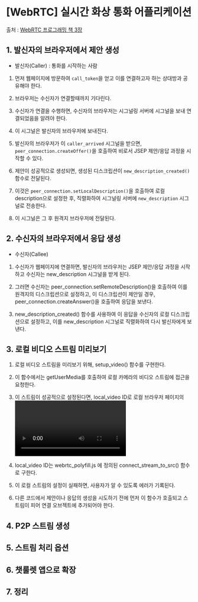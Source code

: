 

# [WebRTC] 실시간 화상 통화 어플리케이션

출처 : [WebRTC 프로그래밍 책 3장](http://www.yes24.com/Product/Goods/22942105)


## 1. 발신자의 브라우저에서 제안 생성

- 발신자(Caller) : 통화를 시작하는 사람

1. 먼저 웹페이지에 방문하여 `call_token`을 얻고 이를 연결하고자 하는 상대방과 공유해야 한다.

2. 브라우저는 수신자가 연결할때까지 기다린다. 

3. 수신자가 연결을 수행하면, 수신자의 브라우저는 시그널링 서버에 시그널을 보내 연결되었음을 알려야 한다. 

4. 이 시그널은 발신자의 브라우저에 보내진다. 

5. 발신자의 브라우저가 이 `caller_arrived` 시그널을 받으면, `peer_connection.createOffer()`을 호출하여 비로서 JSEP 제안/응답 과정을 시작할 수 있다. 

6. 제안이 성공적으로 생성되면, 생성된 디스크립션이 `new_description_created()`함수로 전달된다. 

7. 이것은 `peer_connection.setLocalDescription()`을 호출하여 로컬 description으로 설정한 후, 직렬화하여 시그널링 서버에 `new_description` 시그널로 전송한다. 

8. 이 시그널은 그 후 원격지 브라우저에 전달된다. 


## 2. 수신자의 브라우저에서 응답 생성

- 수신자(Callee)

1. 수신자가 웹페이지에 연결하면, 발신자의 브라우저는 JSEP 제안/응답 과정을 시작하고 수신자는 new_description 시그널을 받게 된다. 

2. 그러면 수신자는 peer_connection.setRemoteDescription()을 호출하여 이를 원격지의 디스크립션으로 설정하고,
이 디스크립션이 제안일 경우, peer_connection.createAnswer()을 호출하여 응답을 보낸다. 

3. new_description_created() 함수를 사용하여 이 응답을 수신자의 로컬 디스크립션으로 설정하고, 이를 new_description 시그널로 직렬화하여 다시 발신자에게 보낸다. 


## 3. 로컬 비디오 스트림 미리보기

1. 로컬 비디오 스트림을 미리보기 위해, setup_video() 함수를 구현한다. 

2. 이 함수에서는 getUserMedia를 호출하여 로컬 카메라의 비디오 스트림에 접근을 요청한다. 

3. 이 스트림이 성공적으로 설정된다면, local_video ID로 로컬 브라우저 페이지의 <video> 요소에 표시된다. 
  
4. local_video ID는 webrtc_polyfill.js 에 정의된 connect_stream_to_src() 함수로 구한다. 
  
5. 이 로컬 스트림의 설정이 실패하면, 사용자가 알 수 있도록 에러가 기록된다. 
  
6. 다른 코드에서 제안이나 응답의 생성을 시도하기 전에 먼저 이 함수가 호출되고 스트림이 피어 연결 오브젝트에 추가되어야 한다. 



## 4. P2P 스트림 생성

  

## 5. 스트림 처리 옵션

## 6. 챗룰렛 앱으로 확장

## 7. 정리
